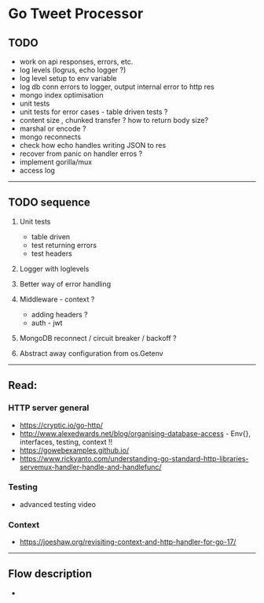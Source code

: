 # Go Tweet Processor

## TODO

* work on api responses, errors, etc.
* log levels (logrus, echo logger ?)
* log level setup to env variable
* log db conn errors to logger, output internal error to http res
* mongo index optimisation
* unit tests
* unit tests for error cases - table driven tests ?
* content size , chunked transfer ? how to return body size?
* marshal or encode ?
* mongo reconnects
* check how echo handles writing JSON to res
* recover from panic on handler erros ?
* implement gorilla/mux
* access log


---

## TODO sequence

1. Unit tests
    * table driven
    * test returning errors
    * test headers

2. Logger with loglevels

3. Better way of error handling

4. Middleware - context ?
    * adding headers ?
    * auth - jwt

5. MongoDB reconnect / circuit breaker / backoff ?

6. Abstract away configuration from os.Getenv



---
## Read:

### HTTP server general

* https://cryptic.io/go-http/
* http://www.alexedwards.net/blog/organising-database-access - Env{}, interfaces, testing, context !!
* https://gowebexamples.github.io/
* https://www.rickyanto.com/understanding-go-standard-http-libraries-servemux-handler-handle-and-handlefunc/

### Testing

* advanced testing video

### Context

* https://joeshaw.org/revisiting-context-and-http-handler-for-go-17/


---

## Flow description

* 